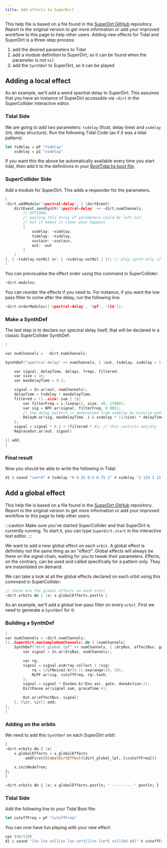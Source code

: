 ```yaml
---
title: Add effects to SuperDirt
---
```


This help file is based on a file found in the [SuperDirt GitHub](https://github.com/musikinformatik/SuperDirt/blob/develop/hacks/adding-effects.scd) repository. Report to the original version to get more information or add your improved workflow to this page to help other users. Adding new effects for Tidal and SuperDirt is a three-step process: 
1. add the desired parameters to Tidal
2. add a module definition to SuperDirt, so it can be found when the parameter is not `nil`
3. add the `SynthDef` to SuperDirt, so it can be played

## Adding a local effect

As an example, we'll add a weird spectral delay to SuperDirt. This assumes that you have an instance of SuperDirt accessible via `~dirt` in the SuperCollider interactive editor.

### Tidal Side

We are going to add two parameters: `tsdelay` (float, delay time) and `xsdelay` (int, delay structure). Run the following Tidal Code (as if it was a tidal pattern):

```haskell
let tsdelay = pF "tsdelay"
    xsdelay = pI "xsdelay"
```

If you want this the above be automatically available every time you start tidal, then add it to the definitions in your [BootTidal.hs boot file](/reference/tidal/configuration/).

### SuperCollider Side

Add a module for SuperDirt. This adds a responder for the parameters.
```c
(
~dirt.addModule('spectral-delay', { |dirtEvent|
	dirtEvent.sendSynth('spectral-delay' ++ ~dirt.numChannels,
		// OPTIONAL
		// passing this array of parameters could be left out,
		// but it makes it clear what happens
		[
			xsdelay: ~xsdelay,
			tsdelay: ~tsdelay,
			sustain: ~sustain,
			out: ~out
		]
	)
}, { ~tsdelay.notNil or: { ~xsdelay.notNil } }); // play synth only if at least one of the two was given
)
```

You can previsualise the effect order using this command in SuperCollider:
```c
~dirt.modules;
```

You can reorder the effects if you need to. For instance, if you want the low pass filter to come after the delay, run the following line:

```c
~dirt.orderModules(['spectral-delay', 'hpf', 'klm']);
```

### Make a SynthDef

The last step is to declare our spectral delay itself, that will be declared in a classic SuperCollider SynthDef:
```c
(

var numChannels =  ~dirt.numChannels;

SynthDef("spectral-delay" ++ numChannels, { |out, tsdelay, xsdelay = 1, sustain|

	var signal, delayTime, delays, freqs, filtered;
	var size = 16;
	var maxDelayTime = 0.2;

	signal = In.ar(out, numChannels);
	delayTime = tsdelay * maxDelayTime;
	filtered = (1..size).sum { |i|
		var filterFreq = i.linexp(1, size, 40, 17000);
		var sig = BPF.ar(signal, filterFreq, 0.005);
		// the delay pattern is determined from xsdelay by bitwise-and:
		DelayN.ar(sig, maxDelayTime, i & xsdelay * (1/size) * delayTime )
	};
	signal = signal * 0.2 + (filtered * 4); // this controls wet/dry
	ReplaceOut.ar(out, signal)

}).add;
)
```

### Final result

Now you should be able to write the following in Tidal:
```haskell
d1 $ sound "can*4" # tsdelay "0 0.25 0.5 0.75 1" # xsdelay "3 124 3 12 62 2"
```


## Add a global effect

This help file is based on a file found in the [SuperDirt GitHub](https://github.com/musikinformatik/SuperDirt/blob/develop/hacks/adding-effects.scd) repository. Report to the original version to get more information or add your improved workflow to this page to help other users.

:::caution
Make sure you've started SuperCollider and that SuperDirt is currently running. To start it, you can type `SuperDirt.start` in the interactive text editor.
:::

We want to add a new global effect on each `orbit`. A global effect is definitely not the same thing as an "effect". Global effects will always be there on the signal chain, waiting for you to tweak their parameters. Effects, on the contrary, can be used and called specifically for a pattern only. They are instantiated on demand.

We can take a look at all the global effects declared on each orbit using this command in SuperCollider: 


```c
// these are the global effects on each orbit
~dirt.orbits.do { |x| x.globalEffects.postln }
```

As an example, we'll add a global low-pass filter on every `orbit`. First we need to generate a `SynthDef` for it:

### Building a SynthDef

```c
(
var numChannels = ~dirt.numChannels;
(1..SuperDirt.maxSampleNumChannels).do { |numChannels|
	SynthDef("dirt_global_lpf" ++ numChannels, { |dryBus, effectBus, gate = 1, cutoffFreq = 440|
		var signal = In.ar(dryBus, numChannels);

		var rq;
		signal = signal.asArray.collect { |sig|
			rq = 1/LFNoise2.kr(0.1).exprange(10, 20);
			RLPF.ar(sig, cutoffFreq, rq).tanh;
		};
		signal = signal * EnvGen.kr(Env.asr, gate, doneAction:2);
		DirtPause.ar(signal.sum, graceTime:4);

		Out.ar(effectBus, signal)
	}, [\ir, \ir]).add;
};
)
```

### Adding on the orbits

We need to add this `SynthDef` on each SuperDirt orbit:

```haskell
(
~dirt.orbits.do { |x|
	x.globalEffects = x.globalEffects
		.addFirst(GlobalDirtEffect(\dirt_global_lpf, [\cutoffFreq]))

	x.initNodeTree;
};
)

~dirt.orbits.do { |x| x.globalEffects.postln; " ----------".postln; }
```

### Tidal Side

Add the following line to your Tidal Boot file:
```haskell
let cutoffFreq = pF "cutoffFreq"
```

You can now have fun playing with your new effect:
```haskell
cps (40/120)
d1 $ sound "[sn [sn sn]][sn [sn sn*3]][sn [sn*5 sn]][bd bd]" # cutoffFreq "220 880"
```

